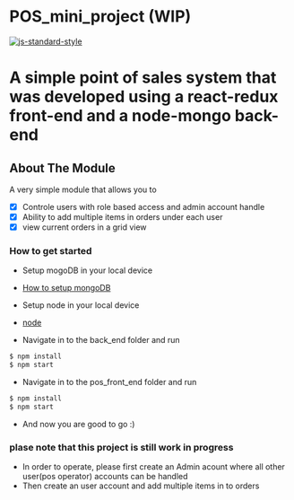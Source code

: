 # POS_mini_project (WIP)
[![js-standard-style](https://img.shields.io/badge/code%20style-standard-brightgreen.svg?style=flat)](https://github.com/AeshanaShalindra/Smart_questionnaire_NLP)

A simple point of sales system that was developed using a react-redux front-end and a node-mongo back-end
==========
## About The Module
A very simple module that allows you to

- [x] Controle users with role based access and admin account handle
- [x] Ability to add multiple items in orders under each user
- [x] view current orders in a grid view 
       
### How to get started

- Setup mogoDB in your local device 
- [How to setup mongoDB ](https://www.digitalocean.com/community/tutorials/how-to-install-mongodb-on-ubuntu-18-04)

- Setup node in your local device 
- [node ](https://nodejs.org/en/download/)

- Navigate in to the back_end folder and run 
```sh
$ npm install 
$ npm start
```
- Navigate in to the pos_front_end folder and run 
```sh
$ npm install 
$ npm start
```
- And now you are good to go :)

### plase note that this project is still work in progress 

- In order to operate, please first create an Admin acount where all other user(pos operator) accounts can be handled 
- Then create an user account and add multiple items in to orders 
